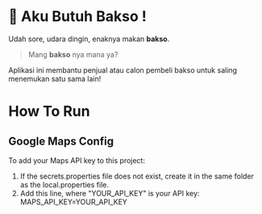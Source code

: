# 🍜 Aku Butuh Bakso !
Udah sore, udara dingin, enaknya makan **bakso**. 

> Mang **bakso** nya mana ya?

Aplikasi ini membantu penjual atau calon pembeli bakso untuk saling menemukan satu sama lain!


# How To Run
## Google Maps Config

To add your Maps API key to this project:
1.  If the secrets.properties file does not exist, create it in the same folder as the local.properties file.
2.  Add this line, where "YOUR_API_KEY" is your API key: MAPS_API_KEY=YOUR_API_KEY
